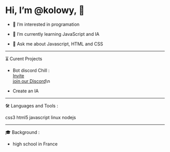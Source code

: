 # Hi, I’m @kolowy, 👋 

- 👀 I’m interested in programation

- 🌱 I’m currently learning JavaScript and IA

- 💬 Ask me about Javascript, HTML and CSS
  
  
   
-----------------
⏳ Curent Projects

- Bot discord Chill :  
    [Invite](https://discord.com/oauth2/authorize?client_id=752812712165376083&permissions=8&scope=applications.commands%20bot)  
    [join our Discord](https://discord.gg/c4RvJUCBEW)\n

- Create an IA
  
  
   
-----------------
🛠 Languages and Tools : 

css3 html5 javascript linux nodejs
  
  
   
-----------------
🎓 Background :

- high school in France
  
  
   
<!---
kolowy/kolowy is a ✨ special ✨ repository because its `README.md` (this file) appears on your GitHub profile.
You can click the Preview link to take a look at your changes.
--->

